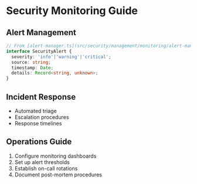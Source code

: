 # Security Monitoring Guide

## Alert Management
```typescript
// From [alert-manager.ts](src/security/management/monitoring/alert-manager.ts)
interface SecurityAlert {
  severity: 'info'|'warning'|'critical';
  source: string;
  timestamp: Date;
  details: Record<string, unknown>;
}
```

## Incident Response
- Automated triage
- Escalation procedures
- Response timelines

## Operations Guide
1. Configure monitoring dashboards
2. Set up alert thresholds
3. Establish on-call rotations
4. Document post-mortem procedures